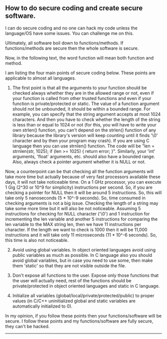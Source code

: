 
**How to do secure coding and create secure software.**
----

I can do secure coding and no one can hack my code unless the language/OS have
some issues. You can challenge me on this.

Ultimately, all software boil down to functions/methods. If functions/methods
are secure then the whole software is secure.

Now, in the following text, the word function will mean both function and
method.

I am listing the four main points of secure coding below. These points are
applicable to almost all languages.

1. The first point is that all the arguments to your function should be checked
always whether they are in the allowed range or not, even if your function is
called from other trusted functions and even if your function is
private/protected or static. The value of a function argument should not be
unbounded, it should be within a bounded range. For example, you can specify
that the string argument accepts at most 1024 characters. And then you have to
check whether the length of the string is less than or equal to 1024 or not
(for this, you will have to write your own strlen() function, you can't depend
on the strlen() function of any library because the library's version will keep
counting until it finds '\0' character and by then your program may crash).
If you are using C language then you can use strnlen() function. The code will
be "len = strnlen(str, 1025); if (len >= 1025) { return error; }". Similarly,
your 'int' arguments, 'float' arguments, etc. should also have a bounded range.
Also, always check a pointer argument whether it is NULL or not.

Now, a counterpoint can be that checking all the function arguments will
take more time but actually because of very fast processors available these
days, it will not take noticeable time. On a 1 GHz processor, you can execute
1 Gig (2^30 or 10^9 for simplicity) instructions per second. So, if you are
checking a pointer for NULL then it will be around 5 instructions. So, this
will take only 5 nanoseconds (5 * 10^-9 seconds). So, time consumed in checking
arguments is not a big issue. Checking the length of a string may take some more
time but it will also be not noticeable. Assuming 5 instructions for checking
for NULL character ('\0') and 1 instruction for incrementing the len variable
and another 5 instructions for comparing the len variable to the MAX string len,
then we have 11 instructions per character. If the length we want to check is
1000 then it will be 11,000 instructions and it will take only 11 microseconds
(11 * 10^-6 seconds). So, this time is also not noticeable.

2. Avoid using global variables. In object oriented languages avoid using public
variables as much as possible. In C language also you should avoid global
variables, but in case you need to use some, then make them 'static' so that
they are not visible outside the file.

3. Don't expose all functions to the user. Expose only those functions that the
user will actually need, rest of the functions should be private/protected in
object oriented languages and static in C language.

4. Initialize all variables (global/local/private/protected/public) to proper
values (in C/C++ uninitialized global and static variables are automatically
initialized to 0).

In my opinion, if you follow these points then your functions/software will be
secure. I follow these points and my functions/software are fully secure, they
can't be hacked.

----
